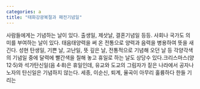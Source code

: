 ```yaml
---
categories: a
title: "태화강광복절과 패전기념일"
---
```

사람들에게는 기념하는 날이 있다. 출생일, 제삿날, 결혼기념일 등등. 사회나 국가도 의미를 부여하는 날이 있다. 태음태양력을 써 온 전통으로 양력과 음력을 병용하여 뜻을 새긴다. 성현 탄생일, 기쁜 날, 고난일, 뜻 깊은 날, 전통적으로 기념해 오던 날 등 각양각색의 기념일 중에 달력에 빨간색을 칠해 놓고 휴일로 하는 날도 상당수 있다.크리스마스(양 12·5)와 석가탄신일(음 4·8)은 휴일인데, 유교와 도교의 그림자가 짙은 나라에서 공자나 노자의 탄신일은 기념하지 않는다. 세종, 이순신, 퇴계, 율곡이 아무리 훌륭하다 한들 기리는